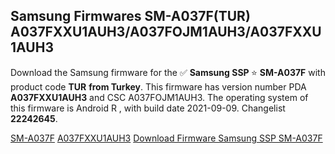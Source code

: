 <h2>Samsung Firmwares SM-A037F(TUR) A037FXXU1AUH3/A037FOJM1AUH3/A037FXXU1AUH3</h2>
Download the Samsung firmware for the ✅ <strong>Samsung SSP </strong> ⭐ <strong>SM-A037F</strong> with product code <strong>TUR</strong> <strong> from Turkey</strong>. This firmware has version number PDA <strong>A037FXXU1AUH3</strong> and CSC A037FOJM1AUH3. The operating system of this firmware is Android R , with build date 2021-09-09. Changelist <strong>22242645</strong>.


[SM-A037F](https://samfirm.shop/samsung/model/SM-A037F)
[A037FXXU1AUH3](https://samfirm.shop/samsung/pda/A037FXXU1AUH3)
[Download Firmware Samsung SSP SM-A037F](https://samfirm.shop/samsung/firmware/454616)
